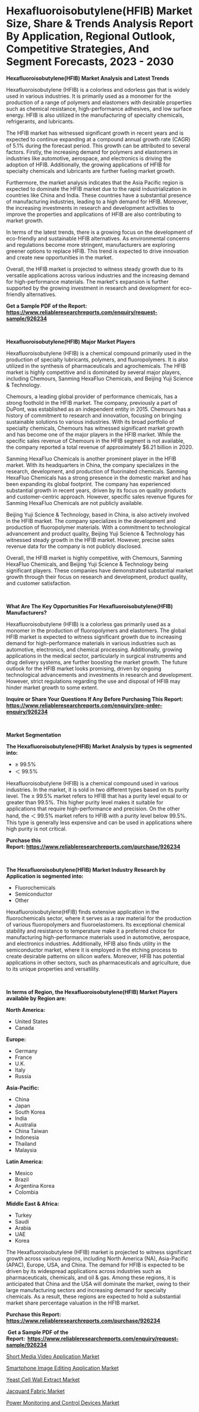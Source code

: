 <p><h1>Hexafluoroisobutylene(HFIB) Market Size, Share & Trends Analysis Report By Application, Regional Outlook, Competitive Strategies, And Segment Forecasts, 2023 - 2030</h1></p><p><strong>Hexafluoroisobutylene(HFIB) Market Analysis and Latest Trends</strong></p>
<p><p>Hexafluoroisobutylene (HFIB) is a colorless and odorless gas that is widely used in various industries. It is primarily used as a monomer for the production of a range of polymers and elastomers with desirable properties such as chemical resistance, high-performance adhesives, and low surface energy. HFIB is also utilized in the manufacturing of specialty chemicals, refrigerants, and lubricants.</p><p>The HFIB market has witnessed significant growth in recent years and is expected to continue expanding at a compound annual growth rate (CAGR) of 5.1% during the forecast period. This growth can be attributed to several factors. Firstly, the increasing demand for polymers and elastomers in industries like automotive, aerospace, and electronics is driving the adoption of HFIB. Additionally, the growing applications of HFIB for specialty chemicals and lubricants are further fueling market growth.</p><p>Furthermore, the market analysis indicates that the Asia Pacific region is expected to dominate the HFIB market due to the rapid industrialization in countries like China and India. These countries have a substantial presence of manufacturing industries, leading to a high demand for HFIB. Moreover, the increasing investments in research and development activities to improve the properties and applications of HFIB are also contributing to market growth.</p><p>In terms of the latest trends, there is a growing focus on the development of eco-friendly and sustainable HFIB alternatives. As environmental concerns and regulations become more stringent, manufacturers are exploring greener options to replace HFIB. This trend is expected to drive innovation and create new opportunities in the market.</p><p>Overall, the HFIB market is projected to witness steady growth due to its versatile applications across various industries and the increasing demand for high-performance materials. The market's expansion is further supported by the growing investment in research and development for eco-friendly alternatives.</p></p>
<p><strong>Get a Sample PDF of the Report:&nbsp; <a href="https://www.reliableresearchreports.com/enquiry/request-sample/926234">https://www.reliableresearchreports.com/enquiry/request-sample/926234</a></strong></p>
<p>&nbsp;</p>
<p><strong>Hexafluoroisobutylene(HFIB) Major Market Players</strong></p>
<p><p>Hexafluoroisobutylene (HFIB) is a chemical compound primarily used in the production of specialty lubricants, polymers, and fluoropolymers. It is also utilized in the synthesis of pharmaceuticals and agrochemicals. The HFIB market is highly competitive and is dominated by several major players, including Chemours, Sanming HexaFluo Chemicals, and Beijing Yuji Science & Technology.</p><p>Chemours, a leading global provider of performance chemicals, has a strong foothold in the HFIB market. The company, previously a part of DuPont, was established as an independent entity in 2015. Chemours has a history of commitment to research and innovation, focusing on bringing sustainable solutions to various industries. With its broad portfolio of specialty chemicals, Chemours has witnessed significant market growth and has become one of the major players in the HFIB market. While the specific sales revenue of Chemours in the HFIB segment is not available, the company reported a total revenue of approximately $6.21 billion in 2020.</p><p>Sanming HexaFluo Chemicals is another prominent player in the HFIB market. With its headquarters in China, the company specializes in the research, development, and production of fluorinated chemicals. Sanming HexaFluo Chemicals has a strong presence in the domestic market and has been expanding its global footprint. The company has experienced substantial growth in recent years, driven by its focus on quality products and customer-centric approach. However, specific sales revenue figures for Sanming HexaFluo Chemicals are not publicly available.</p><p>Beijing Yuji Science & Technology, based in China, is also actively involved in the HFIB market. The company specializes in the development and production of fluoropolymer materials. With a commitment to technological advancement and product quality, Beijing Yuji Science & Technology has witnessed steady growth in the HFIB market. However, precise sales revenue data for the company is not publicly disclosed.</p><p>Overall, the HFIB market is highly competitive, with Chemours, Sanming HexaFluo Chemicals, and Beijing Yuji Science & Technology being significant players. These companies have demonstrated substantial market growth through their focus on research and development, product quality, and customer satisfaction.</p></p>
<p>&nbsp;</p>
<p><strong>What Are The Key Opportunities For Hexafluoroisobutylene(HFIB) Manufacturers?</strong></p>
<p><p>Hexafluoroisobutylene (HFIB) is a colorless gas primarily used as a monomer in the production of fluoropolymers and elastomers. The global HFIB market is expected to witness significant growth due to increasing demand for high-performance materials in various industries such as automotive, electronics, and chemical processing. Additionally, growing applications in the medical sector, particularly in surgical instruments and drug delivery systems, are further boosting the market growth. The future outlook for the HFIB market looks promising, driven by ongoing technological advancements and investments in research and development. However, strict regulations regarding the use and disposal of HFIB may hinder market growth to some extent.</p></p>
<p><strong>Inquire or Share Your Questions If Any Before Purchasing This Report: <a href="https://www.reliableresearchreports.com/enquiry/pre-order-enquiry/926234">https://www.reliableresearchreports.com/enquiry/pre-order-enquiry/926234</a></strong></p>
<p>&nbsp;</p>
<p><strong>Market Segmentation</strong></p>
<p><strong>The Hexafluoroisobutylene(HFIB) Market Analysis by types is segmented into:</strong></p>
<p><ul><li>≥ 99.5%</li><li>＜ 99.5%</li></ul></p>
<p><p>Hexafluoroisobutylene (HFIB) is a chemical compound used in various industries. In the market, it is sold in two different types based on its purity level. The ≥ 99.5% market refers to HFIB that has a purity level equal to or greater than 99.5%. This higher purity level makes it suitable for applications that require high-performance and precision. On the other hand, the ＜ 99.5% market refers to HFIB with a purity level below 99.5%. This type is generally less expensive and can be used in applications where high purity is not critical.</p></p>
<p><strong>Purchase this Report:&nbsp;<a href="https://www.reliableresearchreports.com/purchase/926234">https://www.reliableresearchreports.com/purchase/926234</a></strong></p>
<p>&nbsp;</p>
<p><strong>The Hexafluoroisobutylene(HFIB) Market Industry Research by Application is segmented into:</strong></p>
<p><ul><li>Fluorochemicals</li><li>Semiconductor</li><li>Other</li></ul></p>
<p><p>Hexafluoroisobutylene(HFIB) finds extensive application in the fluorochemicals sector, where it serves as a raw material for the production of various fluoropolymers and fluoroelastomers. Its exceptional chemical stability and resistance to temperature make it a preferred choice for manufacturing high-performance materials used in automotive, aerospace, and electronics industries. Additionally, HFIB also finds utility in the semiconductor market, where it is employed in the etching process to create desirable patterns on silicon wafers. Moreover, HFIB has potential applications in other sectors, such as pharmaceuticals and agriculture, due to its unique properties and versatility.</p></p>
<p>&nbsp;</p>
<p><strong>In terms of Region, the Hexafluoroisobutylene(HFIB) Market Players available by Region are:</strong></p>
<p>
    <p> <strong> North America: </strong>
        <ul>
            <li>United States</li>
            <li>Canada</li>
        </ul>
        </p> 
    <p> <strong> Europe: </strong>
        <ul>
            <li>Germany</li>
            <li>France</li>
            <li>U.K.</li>
            <li>Italy</li>
            <li>Russia</li>
        </ul>
        </p> 
    <p> <strong> Asia-Pacific: </strong>
        <ul>
            <li>China</li>
            <li>Japan</li>
            <li>South Korea</li>
            <li>India</li>
            <li>Australia</li>
            <li>China Taiwan</li>
            <li>Indonesia</li>
            <li>Thailand</li>
            <li>Malaysia</li>
        </ul>
        </p> 
    <p> <strong> Latin America: </strong>
        <ul>
            <li>Mexico</li>
            <li>Brazil</li>
            <li>Argentina Korea</li>
            <li>Colombia</li>
        </ul>
        </p> 
    <p> <strong> Middle East & Africa: </strong>
        <ul>
            <li>Turkey</li>
            <li>Saudi</li>
            <li>Arabia</li>
            <li>UAE</li>
            <li>Korea</li>
        </ul>
    </p>
    </p>
<p><p>The Hexafluoroisobutylene (HFIB) market is projected to witness significant growth across various regions, including North America (NA), Asia-Pacific (APAC), Europe, USA, and China. The demand for HFIB is expected to be driven by its widespread applications across industries such as pharmaceuticals, chemicals, and oil & gas. Among these regions, it is anticipated that China and the USA will dominate the market, owing to their large manufacturing sectors and increasing demand for specialty chemicals. As a result, these regions are expected to hold a substantial market share percentage valuation in the HFIB market.</p></p>
<p><strong>Purchase this Report: <a href="https://www.reliableresearchreports.com/purchase/926234">https://www.reliableresearchreports.com/purchase/926234</a></strong></p>
<p>&nbsp;<strong>Get a Sample PDF of the Report:&nbsp;&nbsp;<a href="https://www.reliableresearchreports.com/enquiry/request-sample/926234">https://www.reliableresearchreports.com/enquiry/request-sample/926234</a></strong></p>
<p><strong></strong></p>
<p><p><a href="https://github.com/rahu1503/Market-Research-Report-List-1/blob/main/short-media-video-application-market.md">Short Media Video Application Market</a></p><p><a href="https://github.com/rahu1501/Market-Research-Report-List-1/blob/main/smartphone-image-editing-application-market.md">Smartphone Image Editing Application Market</a></p><p><a href="https://medium.com/@janrussell6445/yeast-cell-wall-extract-market-competitive-analysis-market-trends-and-forecast-to-2030-308f8b53f053">Yeast Cell Wall Extract Market</a></p><p><a href="https://medium.com/@torreyjones2023/jacquard-fabric-market-size-growth-forecast-2023-2030-02ec36272ab0">Jacquard Fabric Market</a></p><p><a href="https://www.linkedin.com/pulse/power-monitoring-control-devices-market-size-share-amp-trends-cdohe/">Power Monitoring and Control Devices Market</a></p></p>